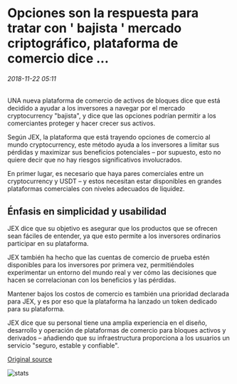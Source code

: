 # Opciones son la respuesta para tratar con ' bajista ' mercado criptográfico, plataforma de comercio dice ...

###### 2018-11-22 05:11

UNA nueva plataforma de comercio de activos de bloques dice que está decidido a ayudar a los inversores a navegar por el mercado cryptocurrency "bajista", y dice que las opciones podrían permitir a los comerciantes proteger y hacer crecer sus activos.

Según JEX, la plataforma que está trayendo opciones de comercio al mundo cryptocurrency, este método ayuda a los inversores a limitar sus pérdidas y maximizar sus beneficios potenciales – por supuesto, esto no quiere decir que no hay riesgos significativos involucrados.

En primer lugar, es necesario que haya pares comerciales entre un cryptocurrency y USDT – y estos necesitan estar disponibles en grandes plataformas comerciales con niveles adecuados de liquidez.

## Énfasis en simplicidad y usabilidad

JEX dice que su objetivo es asegurar que los productos que se ofrecen sean fáciles de entender, ya que esto permite a los inversores ordinarios participar en su plataforma.

JEX también ha hecho que las cuentas de comercio de prueba estén disponibles para los inversores por primera vez, permitiéndoles experimentar un entorno del mundo real y ver cómo las decisiones que hacen se correlacionan con los beneficios y las pérdidas.

Mantener bajos los costos de comercio es también una prioridad declarada para JEX, y es por eso que la plataforma ha lanzado un token dedicado para su plataforma.

JEX dice que su personal tiene una amplia experiencia en el diseño, desarrollo y operación de plataformas de comercio para bloques activos y derivados – añadiendo que su infraestructura proporciona a los usuarios un servicio "seguro, estable y confiable".

[Original source](https://cointelegraph.com/news/options-are-the-answer-for-dealing-with-bearish-crypto-market-trading-platform-says)

![stats](https://c.statcounter.com/11760860/0/a89fa40b/1/ "stats")